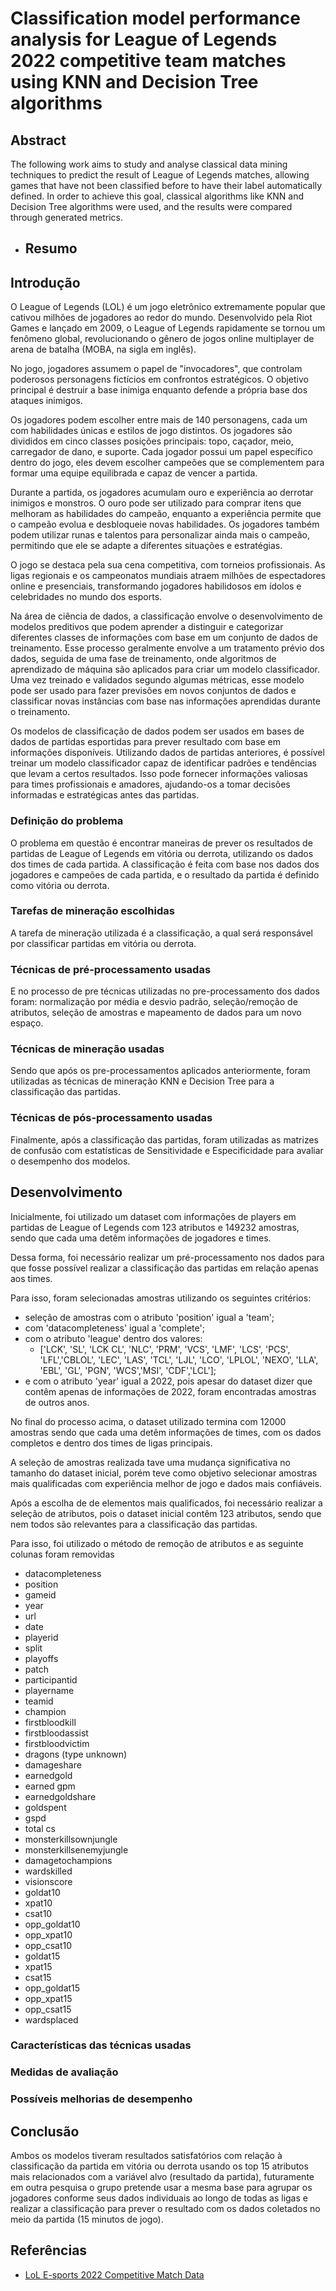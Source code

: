 # Classification model performance analysis for League of Legends 2022 competitive team matches using KNN and Decision Tree algorithms

## Abstract

The following work aims to study and analyse classical data mining techniques to predict the result of League of Legends matches, allowing games that have not been classified before to have their label automatically defined. In order to achieve this goal, classical algorithms like KNN and Decision Tree algorithms were used, and the results were compared through generated metrics.

- ## Resumo 

## Introdução

O League of Legends (LOL) é um jogo eletrônico extremamente popular que cativou milhões de jogadores ao redor do mundo. Desenvolvido pela Riot Games e lançado em 2009, o League of Legends rapidamente se tornou um fenômeno global, revolucionando o gênero de jogos online multiplayer de arena de batalha (MOBA, na sigla em inglês).

No jogo, jogadores assumem o papel de "invocadores", que controlam poderosos personagens fictícios em confrontos estratégicos. O objetivo principal é destruir a base inimiga enquanto defende a própria base dos ataques inimigos.

Os jogadores podem escolher entre mais de 140 personagens, cada um com habilidades únicas e estilos de jogo distintos. Os jogadores são divididos em cinco classes posições principais: topo, caçador, meio, carregador de dano, e suporte. Cada jogador possui um papel específico dentro do jogo, eles devem escolher campeões que se complementem para formar uma equipe equilibrada e capaz de vencer a partida.

Durante a partida, os jogadores acumulam ouro e experiência ao derrotar inimigos e monstros. O ouro pode ser utilizado para comprar itens que melhoram as habilidades do campeão, enquanto a experiência permite que o campeão evolua e desbloqueie novas habilidades. Os jogadores também podem utilizar runas e talentos para personalizar ainda mais o campeão, permitindo que ele se adapte a diferentes situações e estratégias.

O jogo se destaca pela sua cena competitiva, com torneios profissionais. As ligas regionais e os campeonatos mundiais atraem milhões de espectadores online e presenciais, transformando jogadores habilidosos em ídolos e celebridades no mundo dos esports.

Na área de ciência de dados, a classificação envolve o desenvolvimento de modelos preditivos que podem aprender a distinguir e categorizar diferentes classes de informações com base em um conjunto de dados de treinamento. Esse processo geralmente envolve a um tratamento prévio dos dados, seguida de uma fase de treinamento, onde algoritmos de aprendizado de máquina são aplicados para criar um modelo classificador. Uma vez treinado e validados segundo algumas métricas, esse modelo pode ser usado para fazer previsões em novos conjuntos de dados e classificar novas instâncias com base nas informações aprendidas durante o treinamento.

Os modelos de classificação de dados podem ser usados em bases de dados de partidas esportidas para prever resultado com base em informações disponíveis. Utilizando dados de partidas anteriores, é possível treinar um modelo classificador capaz de identificar padrões e tendências que levam a certos resultados. Isso pode fornecer informações valiosas para times profissionais e amadores, ajudando-os a tomar decisões informadas e estratégicas antes das partidas.

### Definição do problema

O problema em questão é encontrar maneiras de prever os resultados de partidas de League of Legends em vitória ou derrota, utilizando os dados dos times de cada partida. A classificação é feita com base nos dados dos jogadores e campeões de cada partida, e o resultado da partida é definido como vitória ou derrota.

### Tarefas de mineração escolhidas

A tarefa de mineração utilizada é a classificação, a qual será responsável por classificar partidas em vitória ou derrota.

### Técnicas de pré-processamento usadas

E no processo de pre técnicas utilizadas no pre-processamento dos dados foram: normalização por média e desvio padrão, seleção/remoção de atributos, seleção de amostras e mapeamento de dados para um novo espaço.

### Técnicas de mineração usadas

Sendo que após os pre-processamentos aplicados anteriormente, foram utilizadas as técnicas de mineração KNN e Decision Tree para a classificação das partidas.

### Técnicas de pós-processamento usadas

Finalmente, após a classificação das partidas, foram utilizadas as matrizes de confusão com estatísticas de Sensitividade e Especificidade para avaliar o desempenho dos modelos.

## Desenvolvimento

Inicialmente, foi utilizado um dataset com informações de players em partidas de League of Legends com 123 atributos e 149232 amostras, sendo que cada uma detêm informações de jogadores e times.

Dessa forma, foi necessário realizar um pré-processamento nos dados para que fosse possível realizar a classificação das partidas em relação apenas aos times.

Para isso, foram selecionadas amostras utilizando os seguintes critérios:

- seleção de amostras com o atributo 'position' igual a 'team';
- com 'datacompleteness' igual a 'complete';
- com o atributo 'league' dentro dos valores:
  - ['LCK', 'SL', 'LCK CL', 'NLC', 'PRM', 'VCS', 'LMF', 'LCS', 'PCS', 'LFL','CBLOL', 'LEC', 'LAS', 'TCL', 'LJL', 'LCO', 'LPLOL', 'NEXO', 'LLA', 'EBL', 'GL', 'PGN', 'WCS','MSI', 'CDF','LCL'];
- e com o atributo 'year' igual a 2022, pois apesar do dataset dizer que contêm apenas de informações de 2022, foram encontradas amostras de outros anos.

No final do processo acima, o dataset utilizado termina com 12000 amostras sendo que cada uma detêm informações de times, com os dados completos e dentro dos times de ligas principais.

A seleção de amostras realizada tave uma mudança significativa no tamanho do dataset inicial, porém teve como objetivo selecionar amostras mais qualificadas com experiência melhor de jogo e dados mais confiáveis.

Após a escolha de de elementos mais qualificados, foi necessário realizar a seleção de atributos, pois o dataset inicial contêm 123 atributos, sendo que nem todos são relevantes para a classificação das partidas.

Para isso, foi utilizado o método de remoção de atributos e as seguinte colunas foram removidas

- datacompleteness
- position
- gameid
- year
- url
- date
- playerid
- split
- playoffs
- patch
- participantid
- playername
- teamid
- champion
- firstbloodkill
- firstbloodassist
- firstbloodvictim
- dragons (type unknown)
- damageshare
- earnedgold
- earned gpm
- earnedgoldshare
- goldspent
- gspd
- total cs
- monsterkillsownjungle
- monsterkillsenemyjungle
- damagetochampions
- wardskilled
- visionscore
- goldat10
- xpat10
- csat10
- opp_goldat10
- opp_xpat10
- opp_csat10
- goldat15
- xpat15
- csat15
- opp_goldat15
- opp_xpat15
- opp_csat15
- wardsplaced

### Características das técnicas usadas


### Medidas de avaliação

### Possíveis melhorias de desempenho

## Conclusão

Ambos os modelos tiveram resultados satisfatórios com relação à classificação da partida em vitória ou derrota usando os top 15 atributos mais relacionados com a variável alvo (resultado da partida), futuramente em outra pesquisa o grupo pretende usar a mesma base para agrupar os jogadores conforme seus dados individuais ao longo de todas as ligas e realizar a classificação para prever o resultado com os dados coletados no meio da partida (15 minutos de jogo).

## Referências

- [LoL E-sports 2022 Competitive Match Data](https://www.kaggle.com/datasets/arthur1511/lol-esports-2022)
